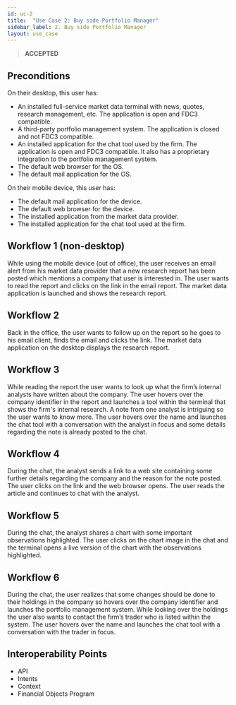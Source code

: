 ```yaml
---
id: uc-2
title:  "Use Case 2: Buy side Portfolio Manager"
sidebar_label: 2. Buy side Portfolio Manager
layout: use_case
---
```


> **ACCEPTED**

## Preconditions
On their desktop, this user has:
- An installed full-service market data terminal with news, quotes, research management, etc. The application is open and FDC3 compatible.
- A third-party portfolio management system. The application is closed and not FDC3 compatible.
- An installed application for the chat tool used by the firm. The application is open and FDC3 compatible. It also has a proprietary integration to the portfolio management system.
- The default web browser for the OS.
- The default mail application for the OS.

On their mobile device, this user has:
- The default mail application for the device.
- The default web browser for the device.
- The installed application from the market data provider.
- The installed application for the chat tool used at the firm.

## Workflow 1 (non-desktop)
While using the mobile device (out of office), the user receives an email alert from his market data provider that a new research report has been posted which mentions a company that user is interested in. The user wants to read the report and clicks on the link in the email report. The market data application is launched and shows the research report.

## Workflow 2
Back in the office, the user wants to follow up on the report so he goes to his email client, finds the email and clicks the link. The market data application on the desktop displays the research report.

## Workflow 3
While reading the report the user wants to look up what the firm’s internal analysts have written about the company. The user hovers over the company identifier in the report and launches a tool within the terminal that shows the firm's internal research. A note from one analyst is intriguing so the user wants to know more. The user hovers over the name and launches the chat tool with a conversation with the analyst in focus and some details regarding the note is already posted to the chat.

## Workflow 4
During the chat, the analyst sends a link to a web site containing some further details regarding the company and the reason for the note posted. The user clicks on the link and the web browser opens. The user reads the article and continues to chat with the analyst.

## Workflow 5
During the chat, the analyst shares a chart with some important observations highlighted. The user clicks on the chart image in the chat and the terminal opens a live version of the chart with the observations highlighted.

## Workflow 6
During the chat, the user realizes that some changes should be done to their holdings in the company so hovers over the company identifier and launches the portfolio management system. While looking over the holdings the user also wants to contact the firm’s trader who is listed within the system. The user hovers over the name and launches the chat tool with a conversation with the trader in focus.
## Interoperability Points
- API
- Intents
- Context
- Financial Objects Program
